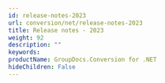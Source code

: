 ```yaml
---
id: release-notes-2023
url: conversion/net/release-notes-2023
title: Release notes - 2023
weight: 92
description: ""
keywords: 
productName: GroupDocs.Conversion for .NET
hideChildren: False
---
```

